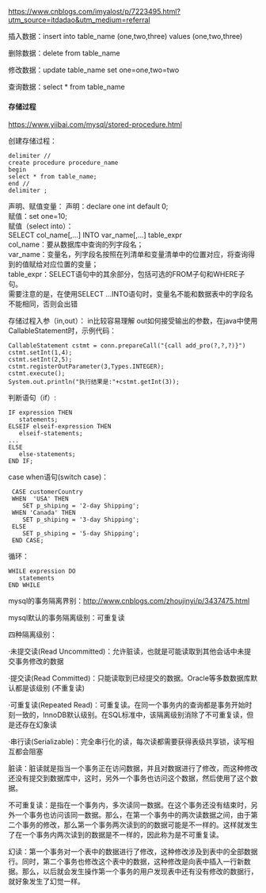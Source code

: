 https://www.cnblogs.com/imyalost/p/7223495.html?utm_source=itdadao&utm_medium=referral

插入数据：insert into table_name (one,two,three) values (one,two,three)

删除数据：delete from table_name

修改数据：update table_name set one=one,two=two

查询数据：select * from table_name

#### 存储过程
https://www.yiibai.com/mysql/stored-procedure.html

创建存储过程：
```
delimiter //
create procedure procedure_name
begin
select * from table_name;
end //
delimiter ;
```

声明、赋值变量：
声明：declare one int default 0;
<br />
赋值：set one=10;
<br />
赋值（select into）：
<br />
SELECT col_name[,...] INTO var_name[,...] table_expr 
<br />
col_name：要从数据库中查询的列字段名；
<br />
var_name：变量名，列字段名按照在列清单和变量清单中的位置对应，将查询得到的值赋给对应位置的变量；
<br />
table_expr：SELECT语句中的其余部分，包括可选的FROM子句和WHERE子句。
<br />
需要注意的是，在使用SELECT …INTO语句时，变量名不能和数据表中的字段名不能相同，否则会出错
<br />

存储过程入参（in,out）：
in比较容易理解
out如何接受输出的参数，在java中使用CallableStatement时，示例代码：
```
CallableStatement cstmt = conn.prepareCall("{call add_pro(?,?,?)}")
cstmt.setInt(1,4);
cstmt.setInt(2,5);
cstmt.registerOutParameter(3,Types.INTEGER);
cstmt.execute();
System.out.println("执行结果是:"+cstmt.getInt(3));
```

判断语句（if）:
```
IF expression THEN
   statements;
ELSEIF elseif-expression THEN
   elseif-statements;
...
ELSE
   else-statements;
END IF;
```

case when语句(switch case)：
```
 CASE customerCountry
 WHEN  'USA' THEN
    SET p_shiping = '2-day Shipping';
 WHEN 'Canada' THEN
    SET p_shiping = '3-day Shipping';
 ELSE
    SET p_shiping = '5-day Shipping';
 END CASE;
```

循环：
```
WHILE expression DO
   statements
END WHILE
```

mysql的事务隔离界别：http://www.cnblogs.com/zhoujinyi/p/3437475.html

mysql默认的事务隔离级别：可重复读

四种隔离级别：

·未提交读(Read Uncommitted)：允许脏读，也就是可能读取到其他会话中未提交事务修改的数据

·提交读(Read Committed)：只能读取到已经提交的数据。Oracle等多数数据库默认都是该级别 (不重复读)

·可重复读(Repeated Read)：可重复读。在同一个事务内的查询都是事务开始时刻一致的，InnoDB默认级别。在SQL标准中，该隔离级别消除了不可重复读，但是还存在幻象读

·串行读(Serializable)：完全串行化的读，每次读都需要获得表级共享锁，读写相互都会阻塞

脏读：脏读就是指当一个事务正在访问数据，并且对数据进行了修改，而这种修改还没有提交到数据库中，这时，另外一个事务也访问这个数据，然后使用了这个数据。

不可重复读：是指在一个事务内，多次读同一数据。在这个事务还没有结束时，另外一个事务也访问该同一数据。那么，在第一个事务中的两次读数据之间，由于第二个事务的修改，那么第一个事务两次读到的的数据可能是不一样的。这样就发生了在一个事务内两次读到的数据是不一样的，因此称为是不可重复读。

幻读：第一个事务对一个表中的数据进行了修改，这种修改涉及到表中的全部数据行。同时，第二个事务也修改这个表中的数据，这种修改是向表中插入一行新数据。那么，以后就会发生操作第一个事务的用户发现表中还有没有修改的数据行，就好象发生了幻觉一样。


